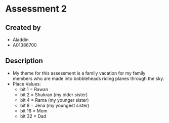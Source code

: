 # Assessment 2

## Created by
- Aladdin
- A01386700

## Description
- My theme for this assessment is a family vacation for my family members who are made into bobbleheads riding planes through the sky. 
- Place Values:
    * bit 1 = Rawan
    * bit 2 = Shukran (my older sister)
    * bit 4 = Rama (my younger sister)
    * bit 8 = Jena (my youngest sister)
    * bit 16 = Mom 
    * bit 32 = Dad 